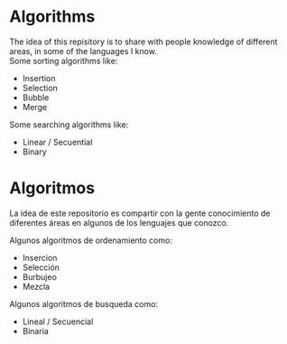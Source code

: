 # Algorithms
The idea of this repisitory is to share with people knowledge of different areas, in some of the languages I know.
<br>
Some sorting algorithms like:
<ul>
  <li>Insertion</li></li>
  <li>Selection</li>
  <li>Bubble</li>
  <li>Merge</li>
</ul>
<p>Some searching algorithms like:</p>
<ul>
  <li>Linear / Secuential</li></li>
  <li>Binary</li>
</ul>

<h1><b>Algoritmos</b></h1>
La idea de este repositorio es compartir con la gente conocimiento de diferentes áreas en algunos de los lenguajes que conozco.

Algunos algoritmos de ordenamiento como:

<ul>
  <li>Insercion</li>
  <li>Selección</li>
  <li>Burbujeo</li>
  <li>Mezcla</li>
</ul>

<p>Algunos algoritmos de busqueda como:</p>

<ul>
  <li>Lineal / Secuencial</li>
  <li>Binaria</li>
</ul>

